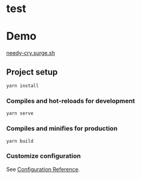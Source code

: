 # test
# Demo
<a href="http://needy-cry.surge.sh/" target="_blank"> needy-cry.surge.sh </a>

## Project setup
```
yarn install
```

### Compiles and hot-reloads for development
```
yarn serve
```

### Compiles and minifies for production
```
yarn build
```

### Customize configuration
See [Configuration Reference](https://cli.vuejs.org/config/).
